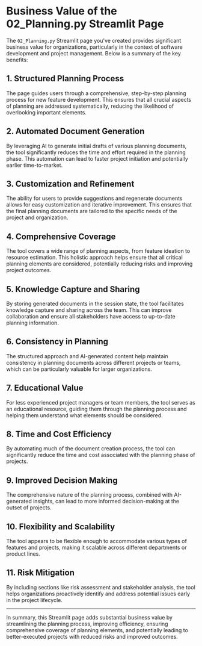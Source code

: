 # Business Value of the 02_Planning.py Streamlit Page

The `02_Planning.py` Streamlit page you've created provides significant business value for organizations, particularly in the context of software development and project management. Below is a summary of the key benefits:

## 1. Structured Planning Process
The page guides users through a comprehensive, step-by-step planning process for new feature development. This ensures that all crucial aspects of planning are addressed systematically, reducing the likelihood of overlooking important elements.

## 2. Automated Document Generation
By leveraging AI to generate initial drafts of various planning documents, the tool significantly reduces the time and effort required in the planning phase. This automation can lead to faster project initiation and potentially earlier time-to-market.

## 3. Customization and Refinement
The ability for users to provide suggestions and regenerate documents allows for easy customization and iterative improvement. This ensures that the final planning documents are tailored to the specific needs of the project and organization.

## 4. Comprehensive Coverage
The tool covers a wide range of planning aspects, from feature ideation to resource estimation. This holistic approach helps ensure that all critical planning elements are considered, potentially reducing risks and improving project outcomes.

## 5. Knowledge Capture and Sharing
By storing generated documents in the session state, the tool facilitates knowledge capture and sharing across the team. This can improve collaboration and ensure all stakeholders have access to up-to-date planning information.

## 6. Consistency in Planning
The structured approach and AI-generated content help maintain consistency in planning documents across different projects or teams, which can be particularly valuable for larger organizations.

## 7. Educational Value
For less experienced project managers or team members, the tool serves as an educational resource, guiding them through the planning process and helping them understand what elements should be considered.

## 8. Time and Cost Efficiency
By automating much of the document creation process, the tool can significantly reduce the time and cost associated with the planning phase of projects.

## 9. Improved Decision Making
The comprehensive nature of the planning process, combined with AI-generated insights, can lead to more informed decision-making at the outset of projects.

## 10. Flexibility and Scalability
The tool appears to be flexible enough to accommodate various types of features and projects, making it scalable across different departments or product lines.

## 11. Risk Mitigation
By including sections like risk assessment and stakeholder analysis, the tool helps organizations proactively identify and address potential issues early in the project lifecycle.

---

In summary, this Streamlit page adds substantial business value by streamlining the planning process, improving efficiency, ensuring comprehensive coverage of planning elements, and potentially leading to better-executed projects with reduced risks and improved outcomes.